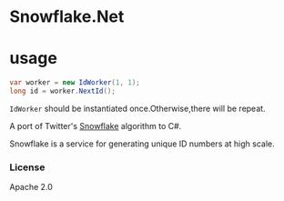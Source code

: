 # Snowflake.Net

# usage

```csharp
var worker = new IdWorker(1, 1);
long id = worker.NextId();
```
`IdWorker` should be instantiated once.Otherwise,there will be repeat.

A port of  Twitter's [Snowflake](https://github.com/twitter/snowflake)  algorithm to C#.

Snowflake is a service for generating unique ID numbers at high scale.

### License
Apache 2.0
